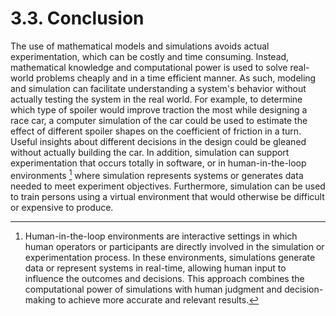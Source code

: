 # 3.3. Conclusion

The use of mathematical models and simulations avoids actual experimentation, which can be costly and time consuming. Instead, mathematical knowledge and computational power is used to solve real-world problems cheaply and in a time efficient manner. As such, modeling and simulation can facilitate understanding a system's behavior without actually testing the system in the real world. For example, to determine which type of spoiler would improve traction the most while designing a race car, a computer simulation of the car could be used to estimate the effect of different spoiler shapes on the coefficient of friction in a turn. Useful insights about different decisions in the design could be gleaned without actually building the car. In addition, simulation can support experimentation that occurs totally in software, or in human-in-the-loop environments [^Human-in-the-loop] where simulation represents systems or generates data needed to meet experiment objectives. Furthermore, simulation can be used to train persons using a virtual environment that would otherwise be difficult or expensive to produce. 

[^Human-in-the-loop]: Human-in-the-loop environments are interactive settings in which human operators or participants are directly involved in the simulation or experimentation process. In these environments, simulations generate data or represent systems in real-time, allowing human input to influence the outcomes and decisions. This approach combines the computational power of simulations with human judgment and decision-making to achieve more accurate and relevant results.
